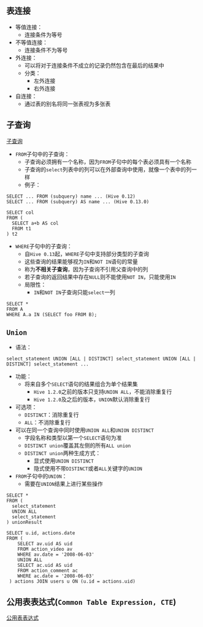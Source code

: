 ## 表连接
* 等值连接：
  * 连接条件为等号
* 不等值连接：
  * 连接条件不为等号
* 外连接：
  * 可以将对于连接条件不成立的记录仍然包含在最后的结果中
  * 分类：
    * 左外连接
    * 右外连接
* 自连接：
  * 通过表的别名将同一张表视为多张表
  
## 子查询
[子查询](https://cwiki.apache.org/confluence/display/Hive/LanguageManual+SubQueries)
* `FROM`子句中的子查询：
  * 子查询必须拥有一个名称，因为`FROM`子句中的每个表必须具有一个名称
  * 子查询的`select`列表中的列可以在外部查询中使用，就像一个表中的列一样
  * 例子：
```
SELECT ... FROM (subquery) name ... (Hive 0.12)
SELECT ... FROM (subquery) AS name ... (Hive 0.13.0)
```
```
SELECT col
FROM (
  SELECT a+b AS col
  FROM t1
) t2
```
* `WHERE`子句中的子查询：
  * 自`Hive 0.13`起，`WHERE`子句中支持部分类型的子查询
  * 这些查询的结果能够视为`IN`和`NOT IN`语句的常量
  * 称为**不相关子查询**，因为子查询不引用父查询中的列
  * 若子查询的返回结果中存在`NULL`则不能使用`NOT IN`，只能使用`IN`
  * 局限性：
    * `IN`和`NOT IN`子查询只能`select`一列
```
SELECT *
FROM A
WHERE A.a IN (SELECT foo FROM B);
```
## `Union`
* 语法：
```
select_statement UNION [ALL | DISTINCT] select_statement UNION [ALL | DISTINCT] select_statement ...
```
* 功能：
  * 将来自多个`SELECT`语句的结果组合为单个结果集
    * `Hive 1.2.0`之前的版本只支持`UNION ALL`，不能消除重复行
    * `Hive 1.2.0`及之后的版本，`UNION`默认消除重复行
* 可选项：
  * `DISTINCT`：消除重复行
  * `ALL`：不消除重复行
* 可以在同一个查询中同时使用`UNION ALL`和`UNION DISTINCT`
  * 字段名称和类型以第一个`SELECT`语句为准
  * `DISTINCT union`覆盖其左侧的所有`ALL union`
  * `DISTINCT union`两种生成方式：
    * 显式使用`UNION DISTINCT`
    * 隐式使用不带`DISTINCT`或者`ALL`关键字的`UNION`
* `FROM`子句中的`UNI0N`：
  * 需要在`UNION`结果上进行某些操作
```
SELECT *
FROM (
  select_statement
  UNION ALL
  select_statement
) unionResult
```
```
SELECT u.id, actions.date
FROM (
    SELECT av.uid AS uid
    FROM action_video av
    WHERE av.date = '2008-06-03'
    UNION ALL
    SELECT ac.uid AS uid
    FROM action_comment ac
    WHERE ac.date = '2008-06-03'
 ) actions JOIN users u ON (u.id = actions.uid) 
```

## 公用表表达式(`Common Table Expression, CTE`)
[公用表表达式](https://cwiki.apache.org/confluence/display/Hive/Common+Table+Expression)

















